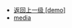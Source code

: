 - [返回上一级 [demo]](page/web前端/视频相关/plyr/plyr-3.7.8/demo/)
- [media](page/web前端/视频相关/plyr/plyr-3.7.8/demo/media/)
